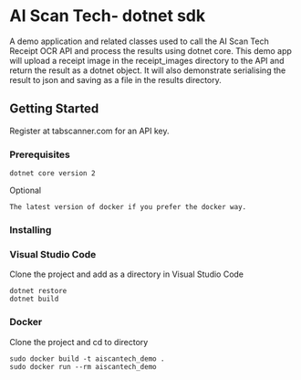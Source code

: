 # AI Scan Tech- dotnet sdk

A demo application and related classes used to call the AI Scan Tech Receipt OCR API and process the results using dotnet core. This demo app will upload a receipt image in the receipt_images directory to the API and return the result as a dotnet object. It will also demonstrate serialising the result to json and saving as a file in the results directory.

## Getting Started

Register at tabscanner.com for an API key.

### Prerequisites

```
dotnet core version 2
```
Optional

```
The latest version of docker if you prefer the docker way.
```

### Installing

### Visual Studio Code

Clone the project and add as a directory in Visual Studio Code

```
dotnet restore
dotnet build
```

### Docker

Clone the project and cd to directory

```
sudo docker build -t aiscantech_demo .
sudo docker run --rm aiscantech_demo
```


